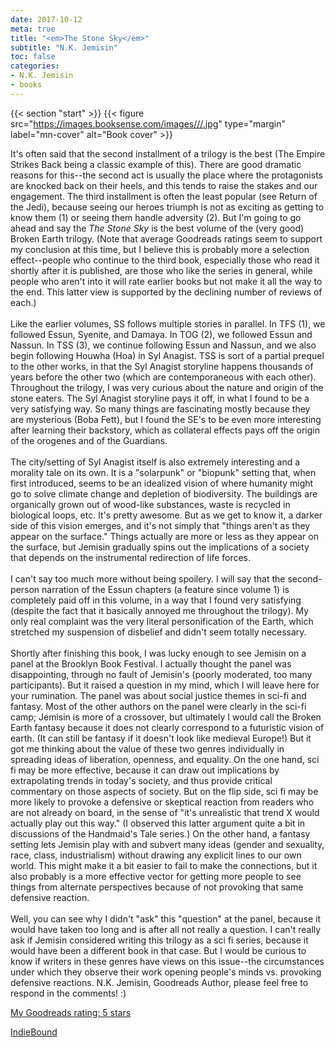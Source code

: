 ```yaml
---
date: 2017-10-12
meta: true
title: "<em>The Stone Sky</em>"
subtitle: "N.K. Jemisin"
toc: false
categories:
- N.K. Jemisin
- books
---
```


{{< section "start" >}}
{{< figure src="https://images.booksense.com/images///.jpg" type="margin" label="mn-cover" alt="Book cover" >}}

It's often said that the second installment of a trilogy is the best (The Empire Strikes Back being a classic example of this). There are good dramatic reasons for this--the second act is usually the place where the protagonists are knocked back on their heels, and this tends to raise the stakes and our engagement. The third installment is often the least popular (see Return of the Jedi), because seeing our heroes triumph is not as exciting as getting to know them (1) or seeing them handle adversity (2). But I'm going to go ahead and say the _The Stone Sky_ is the best volume of the (very good) Broken Earth trilogy. (Note that average Goodreads ratings seem to support my conclusion at this time, but I believe this is probably more a selection effect--people who continue to the third book, especially those who read it shortly after it is published, are those who like the series in general, while people who aren't into it will rate earlier books but not make it all the way to the end. This latter view is supported by the declining number of reviews of each.)<br /><br />Like the earlier volumes, SS follows multiple stories in parallel. In TFS (1), we followed Essun, Syenite, and Damaya. In TOG (2), we followed Essun and Nassun. In TSS (3), we continue following Essun and Nassun, and we also begin following Houwha (Hoa) in Syl Anagist. TSS is sort of a partial prequel to the other works, in that the Syl Anagist storyline happens thousands of years before the other two (which are contemporaneous with each other). Throughout the trilogy, I was very curious about the nature and origin of the stone eaters. The Syl Anagist storyline pays it off, in what I found to be a very satisfying way. So many things are fascinating mostly because they are mysterious (Boba Fett), but I found the SE's to be even more interesting after learning their backstory, which as collateral effects pays off the origin of the orogenes and of the Guardians.<br /><br />The city/setting of Syl Anagist itself is also extremely interesting and a morality tale on its own. It is a "solarpunk" or "biopunk" setting that, when first introduced, seems to be an idealized vision of where humanity might go to solve climate change and depletion of biodiversity. The buildings are organically grown out of wood-like substances, waste is recycled in biological loops, etc. It's pretty awesome. But as we get to know it, a darker side of this vision emerges, and it's not simply that "things aren't as they appear on the surface." Things actually are more or less as they appear on the surface, but Jemisin gradually spins out the implications of a society that depends on the instrumental redirection of life forces.<br /><br />I can't say too much more without being spoilery. I will say that the second-person narration of the Essun chapters (a feature since volume 1) is completely paid off in this volume, in a way that I found very satisfying (despite the fact that it basically annoyed me throughout the trilogy). My only real complaint was the very literal personification of the Earth, which stretched my suspension of disbelief and didn't seem totally necessary.<br /><br />Shortly after finishing this book, I was lucky enough to see Jemisin on a panel at the Brooklyn Book Festival. I actually thought the panel was disappointing, through no fault of Jemisin's (poorly moderated, too many participants). But it raised a question in my mind, which I will leave here for your rumination. The panel was about social justice themes in sci-fi and fantasy. Most of the other authors on the panel were clearly in the sci-fi camp; Jemisin is more of a crossover, but ultimately I would call the Broken Earth fantasy because it does not clearly correspond to a futuristic vision of earth. (It can still be fantasy if it doesn't look like medieval Europe!) But it got me thinking about the value of these two genres individually in spreading ideas of liberation, openness, and equality. On the one hand, sci fi may be more effective, because it can draw out implications by extrapolating trends in today's society, and thus provide critical commentary on those aspects of society. But on the flip side, sci fi may be more likely to provoke a defensive or skeptical reaction from readers who are not already on board, in the sense of "it's unrealistic that trend X would actually play out this way." (I observed this latter argument quite a bit in discussions of the Handmaid's Tale series.) On the other hand, a fantasy setting lets Jemisin play with and subvert many ideas (gender and sexuality, race, class, industrialism) without drawing any explicit lines to our own world. This might make it a bit easier to fail to make the connections, but it also probably is a more effective vector for getting more people to see things from alternate perspectives because of not provoking that same defensive reaction.<br /><br />Well, you can see why I didn't "ask" this "question" at the panel, because it would have taken too long and is after all not really a question. I can't really ask if Jemisin considered writing this trilogy as a sci fi series, because it would have been a different book in that case. But I would be curious to know if writers in these genres have views on this issue--the circumstances under which they observe their work opening people's minds vs. provoking defensive reactions. N.K. Jemisin, Goodreads Author, please feel free to respond in the comments! :)

[My Goodreads rating: 5 stars](https://www.goodreads.com/review/show/2104858278)  

[IndieBound](https://www.indiebound.org/book/)
